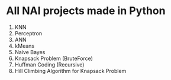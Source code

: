 # All NAI projects made in Python 
1. KNN
2. Perceptron
3. ANN
4. kMeans
5. Naive Bayes
6. Knapsack Problem (BruteForce)
7. Huffman Coding (Recursive)
8. Hill Climbing Algorithm for Knapsack Problem
